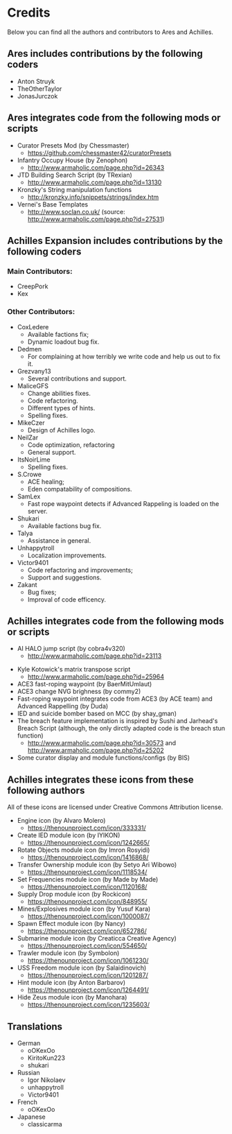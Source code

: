 # Credits
Below you can find all the authors and contributors to Ares and Achilles.

## Ares includes contributions by the following coders
* Anton Struyk
* TheOtherTaylor
* JonasJurczok

## Ares integrates code from the following mods or scripts
* Curator Presets Mod (by Chessmaster)
    - https://github.com/chessmaster42/curatorPresets
* Infantry Occupy House (by Zenophon)
    - http://www.armaholic.com/page.php?id=26343
* JTD Building Search Script (by TRexian)
    - http://www.armaholic.com/page.php?id=13130
* Kronzky's String manipulation functions
    - http://kronzky.info/snippets/strings/index.htm
* Vernei's Base Templates
    - http://www.soclan.co.uk/ (source: http://www.armaholic.com/page.php?id=27531)

## Achilles Expansion includes contributions by the following coders
### Main Contributors:
* CreepPork
* Kex

### Other Contributors:
* CoxLedere
    - Available factions fix;
    - Dynamic loadout bug fix.
* Dedmen
    - For complaining at how terribly we write code and help us out to fix it.
* Grezvany13
    - Several contributions and support.
* MaliceGFS
    - Change abilities fixes.
    - Code refactoring.
    - Different types of hints.
    - Spelling fixes.
* MikeCzer
	- Design of Achilles logo.
* NeilZar
    - Code optimization, refactoring
    - General support.
* ItsNoirLime
    - Spelling fixes.
* S.Crowe
    - ACE healing;
    - Eden compatability of compositions.
* SamLex
    - Fast rope waypoint detects if Advanced Rappeling is loaded on the server.
* Shukari
    - Available factions bug fix.
* Talya
    - Assistance in general.
* Unhappytroll
    - Localization improvements.
* Victor9401
    - Code refactoring and improvements;
    - Support and suggestions.
* Zakant
    - Bug fixes;
    - Improval of code efficency.

## Achilles integrates code from the following mods or scripts
- AI HALO jump script (by cobra4v320)
    - http://www.armaholic.com/page.php?id=23113
* Kyle Kotowick's matrix transpose script
    - http://www.armaholic.com/page.php?id=25964
* ACE3 fast-roping waypoint (by BaerMitUmlaut)
* ACE3 change NVG brighness (by commy2)
* Fast-roping waypoint integrates code from ACE3 (by ACE team) and Advanced Rappelling (by Duda)
* IED and suicide bomber based on MCC (by shay_gman)
* The breach feature implementation is inspired by Sushi and Jarhead's Breach Script (although, the only dirctly adapted code is the breach stun function)
    - http://www.armaholic.com/page.php?id=30573 and http://www.armaholic.com/page.php?id=25202
* Some curator display and module functions/configs (by BIS)

## Achilles integrates these icons from these following authors
All of these icons are licensed under Creative Commons Attribution license.
* Engine icon (by Alvaro Molero)
    - https://thenounproject.com/icon/333331/
* Create IED module icon (by IYIKON)
    - https://thenounproject.com/icon/1242665/
* Rotate Objects module icon (by Imron Rosyidi)
    - https://thenounproject.com/icon/1416868/ 
* Transfer Ownership module icon (by Setyo Ari Wibowo)
    - https://thenounproject.com/icon/1118534/
* Set Frequencies module icon (by Made by Made)
    - https://thenounproject.com/icon/1120168/
* Supply Drop module icon (by Rockicon)
    - https://thenounproject.com/icon/848955/
* Mines/Explosives module icon (by Yusuf Kara)
    - https://thenounproject.com/icon/1000087/
* Spawn Effect module icon (by Nancy)
    - https://thenounproject.com/icon/652786/
* Submarine module icon (by Creaticca Creative Agency)
    - https://thenounproject.com/icon/554650/
* Trawler module icon (by Symbolon)
    - https://thenounproject.com/icon/1061230/
* USS Freedom module icon (by Salaidinovich)
    - https://thenounproject.com/icon/1201287/
* Hint module icon (by Anton Barbarov)
    - https://thenounproject.com/icon/1264491/
* Hide Zeus module icon (by Manohara)
    - https://thenounproject.com/icon/1235603/

## Translations
* German
    - oOKexOo
    - KiritoKun223
    - shukari
* Russian
    - Igor Nikolaev
    - unhappytroll
    - Victor9401
* French
    - oOKexOo
* Japanese
    - classicarma